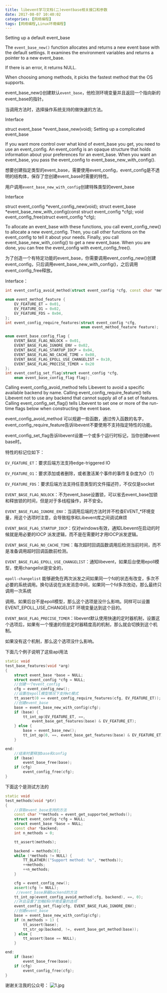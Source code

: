 ```yaml
---
title: libevent学习文档(二)eventbase相关接口和参数
date: 2017-08-07 10:40:02
categories: [网络编程]
tags: [网络编程,Linux环境编程]
---
```

Setting up a default event_base

The `event_base_new()` function allocates and returns a new event base with the default settings. It examines the environment variables and returns a pointer to a new event_base.

If there is an error, it returns NULL.

When choosing among methods, it picks the fastest method that the OS supports.

event_base_new()创建默认`event_base`，他检测环境变量并且返回一个指向新的event_base的指针。

当调用方法时，选择操作系统支持的做快速的方法。

Interface

struct event_base *event_base_new(void);
Setting up a complicated event_base

If you want more control over what kind of event_base you get, you need to use an event_config. An event_config is an opaque structure that holds information about your preferences for an event_base. When you want an event_base, you pass the event_config to event_base_new_with_config().

想要创建指定类型的event_base，需要使用event_config，event_config是不透明的结构体，保存了您创建event_base时需要的特性。

用户调用`event_base_new_with_config`创建特殊类型的event_base
<!--more-->
Interface

struct event_config *event_config_new(void);
struct event_base *event_base_new_with_config(const struct event_config *cfg);
void event_config_free(struct event_config *cfg);
 

To allocate an event_base with these functions, you call event_config_new() to allocate a new event_config. Then, you call other functions on the event_config to tell it about your needs. Finally, you call event_base_new_with_config() to get a new event_base. When you are done, you can free the event_config with event_config_free().

为了创造一个有特定功能的event_base，你需要调用event_config_new()创建event_config，只后调用event_base_new_with_config()，之后调用event_config_free释放。

Interface：

``` cpp
int event_config_avoid_method(struct event_config *cfg, const char *method);

enum event_method_feature {
    EV_FEATURE_ET = 0x01,
    EV_FEATURE_O1 = 0x02,
    EV_FEATURE_FDS = 0x04,
};
int event_config_require_features(struct event_config *cfg,
                                  enum event_method_feature feature);

enum event_base_config_flag {
    EVENT_BASE_FLAG_NOLOCK = 0x01,
    EVENT_BASE_FLAG_IGNORE_ENV = 0x02,
    EVENT_BASE_FLAG_STARTUP_IOCP = 0x04,
    EVENT_BASE_FLAG_NO_CACHE_TIME = 0x08,
    EVENT_BASE_FLAG_EPOLL_USE_CHANGELIST = 0x10,
    EVENT_BASE_FLAG_PRECISE_TIMER = 0x20
};
int event_config_set_flag(struct event_config *cfg,
    enum event_base_config_flag flag);
```
 

Calling event_config_avoid_method tells Libevent to avoid a specific available backend by name. Calling event_config_require_feature() tells Libevent not to use any backend that cannot supply all of a set of features. Calling event_config_set_flag() tells Libevent to set one or more of the run-time flags below when constructing the event base.

 

event_config_avoid_method 可以规避一些函数，通过传入函数的名字，event_config_require_feature告诉libevent不要使用不支持指定特性的功能。

event_config_set_flag告诉libevent设置一个或多个运行时标记，当你创建event base时。

特性的标记位如下：

`EV_FEATURE_ET`：要求后端方法支持edge-triggered IO

`EV_FEATURE_O1`：要求添加或者删除，或者激活某个事件的事件复杂度为O（1）

`EV_FEATURE_FDS`：要求后端方法支持任意类型的文件描述符，不仅仅是socket

`EVENT_BASE_FLAG_NOLOCK`：不为event_base设置锁，可以省去event_base加锁和释放锁的时间，但是对于多线程操作，并不安全。

`EVENT_BASE_FLAG_IGNORE_ENV`：当调用后端的方法时并不检查EVENT_*环境变量，用这个选项时注意，会导致程序和Libevent库之间调试麻烦

`EVENT_BASE_FLAG_STARTUP_IOCP`：仅对windows有效，通知Libevent在启动的时候就是用必要的IOCP 派发逻辑，而不是在需要时才用IOCP派发逻辑。

`EVENT_BASE_FLAG_NO_CACHE_TIME`：每次超时回调函数调用后检测当前时间，而不是准备调用超时回调函数前检测。

`EVENT_BASE_FLAG_EPOLL_USE_CHANGELIST`：通知libevent，如果后台使用epoll模型，使用changelist是安全的，

`epoll-changelist` 能够避免在两次派发之间如果同一个fd的状态有改变，多次不必要的系统调用。换句话说在派发消息中间，如果同一个fd多次改动，那么最终只调用一次系统

调用。如果后台不是epoll模型，那么这个选项是没什么影响。同样可以设置EVENT_EPOLL_USE_CHANGELIST 环境变量达到这个目的。

`EVENT_BASE_FLAG_PRECISE_TIMER`：libevent默认使用快速的定时器机制，设置这个选项后，如果有一个慢速的但是定时器精度高的机制，那么就会切换到这个机制。

如果没有这个机制，那么这个选项没什么影响。

下面几个例子说明了这些api用法

``` cpp
static void
test_base_features(void *arg)
{
    struct event_base *base = NULL;
    struct event_config *cfg = NULL;
    //创建一个event_config
    cfg = event_config_new();
    //设置在epoll模型情况下支持et模式
    tt_assert(0 == event_config_require_features(cfg, EV_FEATURE_ET));
    //创建event_base
    base = event_base_new_with_config(cfg);
    if (base) {
        tt_int_op(EV_FEATURE_ET, ==,
            event_base_get_features(base) & EV_FEATURE_ET);
    } else {
        base = event_base_new();
        tt_int_op(0, ==, event_base_get_features(base) & EV_FEATURE_ET);
    }

end:
    //结束时要释放base和config
    if (base)
        event_base_free(base);
    if (cfg)
        event_config_free(cfg);
}
```

下面这个是测试方法的

``` cpp
static void
test_methods(void *ptr)
{
    //获取event_base支持的方法
    const char **methods = event_get_supported_methods();
    struct event_config *cfg = NULL;
    struct event_base *base = NULL;
    const char *backend;
    int n_methods = 0;

    tt_assert(methods);

    backend = methods[0];
    while (*methods != NULL) {
        TT_BLATHER(("Support method: %s", *methods));
        ++methods;
        ++n_methods;
    }

    cfg = event_config_new();
    assert(cfg != NULL);
     //event_base屏蔽backend的方法
    tt_int_op(event_config_avoid_method(cfg, backend), ==, 0);
    //并且设置了忽略ENV环境变量的选项
    event_config_set_flag(cfg, EVENT_BASE_FLAG_IGNORE_ENV);
    //创建event_base
    base = event_base_new_with_config(cfg);
    if (n_methods > 1) {
        tt_assert(base);
        tt_str_op(backend, !=, event_base_get_method(base));
    } else {
        tt_assert(base == NULL);
    }

end:
    if (base)
        event_base_free(base);
    if (cfg)
        event_config_free(cfg);
}
```
谢谢关注我的公众号：
![1.jpg](1.jpg)
 


